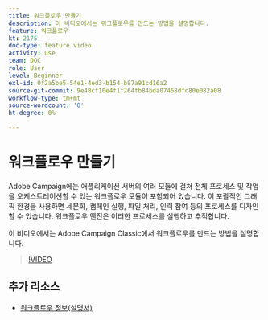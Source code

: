 ```yaml
---
title: 워크플로우 만들기
description: 이 비디오에서는 워크플로우를 만드는 방법을 설명합니다.
feature: 워크플로우
kt: 2175
doc-type: feature video
activity: use
team: DOC
role: User
level: Beginner
exl-id: 0f2a5be5-54e1-4ed3-b154-b87a91cd16a2
source-git-commit: 9e48cf10e4f1f264fb84bda07458dfc80e082a08
workflow-type: tm+mt
source-wordcount: '0'
ht-degree: 0%

---
```


# 워크플로우 만들기

Adobe Campaign에는 애플리케이션 서버의 여러 모듈에 걸쳐 전체 프로세스 및 작업을 오케스트레이션할 수 있는 워크플로우 모듈이 포함되어 있습니다. 이 포괄적인 그래픽 환경을 사용하면 세분화, 캠페인 실행, 파일 처리, 인력 참여 등의 프로세스를 디자인할 수 있습니다. 워크플로우 엔진은 이러한 프로세스를 실행하고 추적합니다.

이 비디오에서는 Adobe Campaign Classic에서 워크플로우를 만드는 방법을 설명합니다.

>[!VIDEO](https://video.tv.adobe.com/v/25559?quality=12)

## 추가 리소스

* [워크플로우 정보(설명서)](https://experienceleague.adobe.com/docs/campaign-classic/using/automating-with-workflows/introduction/about-workflows.html?lang=ko)
